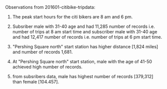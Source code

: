 Observations from 201601-citibike-tripdata:

1) The peak start hours for the citi bikers are 8 am and 6 pm.

2) Subsriber male with 31-40 age and had 11,285 number of records i.e. number of trips at 8 am start time and subscriber male with 31-40 age and had 12,417 number of records i.e. number of trips at 6 pm start time.

3) "Pershing Square north" start station has higher distance [1,824 miles] and number of records 1,681.

4) At "Pershing Square north" start station, male with the age of 41-50 achieved high number of records.

5) from subsribers data, male has highest number of records [379,312] than female [104.457].
